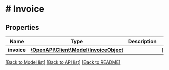 # # Invoice

## Properties

Name | Type | Description | Notes
------------ | ------------- | ------------- | -------------
**invoice** | [**\OpenAPI\Client\Model\InvoiceObject**](InvoiceObject.md) |  | [optional]

[[Back to Model list]](../../README.md#models) [[Back to API list]](../../README.md#endpoints) [[Back to README]](../../README.md)
